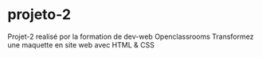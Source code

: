 # projeto-2
 Projet-2 realisé por la formation de dev-web Openclassrooms
Transformez une maquette en site web avec HTML & CSS
